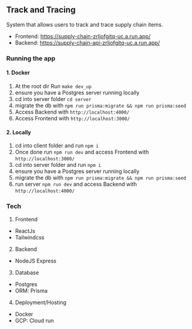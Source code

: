 ## Track and Tracing
System that allows users to track and trace supply chain items.

- Frontend: https://supply-chain-zrljofgitq-uc.a.run.app/
- Backend: https://supply-chain-api-zrljofgitq-uc.a.run.app/

### Running the app
#### 1. Docker
1. At the root dir Run `make dev_up`
2. ensure you have a Postgres server running locally
3. cd into server folder `cd server`
4. migrate the db with `npm run prisma:migrate && npm run prisma:seed`
5. Access Backend with `http://localhost:4000/`
6. Access Frontend with `http://localhost:3000/`

#### 2. Locally
1. cd into client folder and run `npm i`
2. Once done run `npm run dev` and access Frontend with `http://localhost:3000/` 
3. cd into server folder and run `npm i`
4. ensure you have a Postgres server running locally
5. migrate the db with `npm run prisma:migrate && npm run prisma:seed`
6. run server `npm run dev` and access Backend with `http://localhost:4000/`

### Tech
1. Frontend
  - ReactJs
  - Tailwindcss
2. Backend
  - NodeJS Express
3. Database
  - Postgres
  - ORM: Prisma
4. Deployment/Hosting
  - Docker
  - GCP: Cloud run
